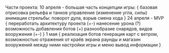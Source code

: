 Части проекта:
10 апреля - большая часть концепции игры:
{
    базовая отрисовка рельефа и танков
    управление (изменение угла, силы)
    анимации стрельбы: поворот дула, взрыв
    смена хода
}
24 апреля - MVP
{
    переработать архитектуру проекта (+-)
    нанесение урона (?)
    возможность добавления ботов (+)
    разнообразие снарядов, видов вооружения (+-)
}
1 мая
{
    реализация ботов
    генерация карт с ветром, возможностью отражения от краёв экрана
    раунды и магазин вооружений между ними
    настройки игры и меню
    вывод информации
}